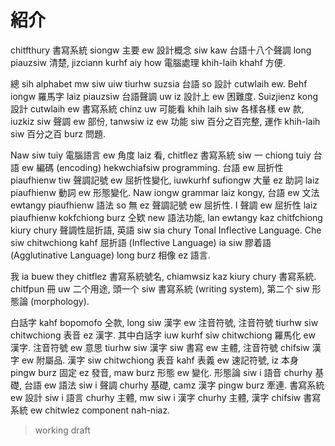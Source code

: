 # 紹介

chitfthury 書寫系統 siongw 主要 ew 設計概念 siw kaw 台語十八个聲調 long piauzsiw 清楚, jizciann kurhf aiy how 電腦處理 khih-laih khahf 方便.

總 sih alphabet mw siw uiw tiurhw suzsia 台語 so 設計 cutwlaih ew. Behf iongw 羅馬字 laiz piauzsiw 台語聲調 uw iz 設計上 ew 困難度. Suizjienz kong 設計 cutwlaih ew 書寫系統 chinz uw 可能看 khih laih siw 各樣各樣 ew 款, iuzkiz siw 聲調 ew 部份, tanwsiw iz ew 功能 siw 百分之百完整, 運作 khih-laih siw 百分之百 burz 問題.

Naw siw tuiy 電腦語言 ew 角度 laiz 看, chitflez 書寫系統 siw 一 chiong tuiy 台語 ew 編碼 (encoding) hekwchiafsiw programming. 台語 ew 屈折性 piaufhienw tiw 聲調記號 ew 屈折性變化, iuwkurhf sufiongw 大量 ez 助詞 laiz piaufhienw 動詞 ew 形態變化. Naw iongw grammar laiz kongy, 台語 ew 文法 ewtangy piaufhienw 語法 so 無 ez 聲調記號 ew 屈折性. I 聲調 ew 屈折性 laiz piaufhienw kokfchiong burz 仝欵 new 語法功能, lan ewtangy kaz chitfchiong kiury chury 聲調性屈折語, 英語 siw sia chury Tonal Inflective Language. Che siw chitwchiong kahf 屈折語 (Inflective Language) ia siw 膠着語 (Agglutinative Language) long burz 相像 ez 語言.

我 ia buew they chitflez 書寫系統號名, chiamwsiz kaz kiury chury 書寫系統. chitfpun 冊 uw 二个用途, 頭一个 siw 書寫系統 (writing system), 第二个 siw 形態論 (morphology).

白話字 kahf bopomofo 仝款, long siw 漢字 ew 注音符號, 注音符號 tiurhw siw chitwchiong 表音 ez 漢字. 其中白話字 iuw kurhf siw chitwchiong 羅馬化 ew 漢字. 注音符號 ew 意思 tiurhw siw 漢字 siw 書寫 ew 主體, 注音符號 chifsiw 漢字 ew 附屬品. 漢字 siw chitwchiong 表音 kahf 表義 ew 速記符號, iz 本身 pingw burz 固定 ez 發音, maw burz 形態 ew 變化. 形態論 siw i 語音 churhy 基礎, 台語 ew 語法 siw i 聲調 churhy 基礎, camz 漢字 pingw burz 牽連. 書寫系統 ew 設計 siw i 語言 churhy 主體, mw siw i 漢字 churhy 主體, 漢字 chifsiw 書寫系統 ew chitwlez component nah-niaz.

> working draft
